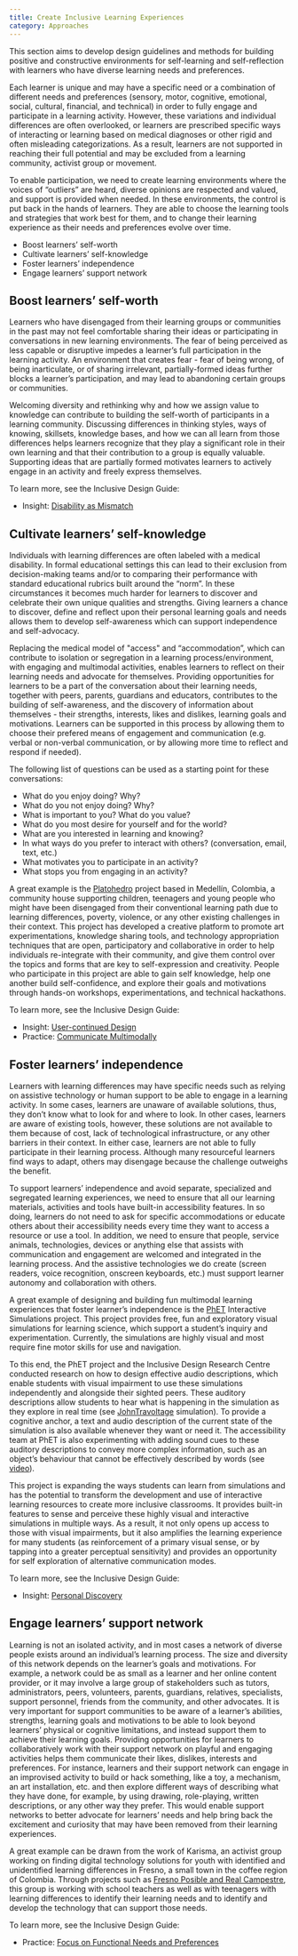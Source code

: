 ```yaml
---
title: Create Inclusive Learning Experiences
category: Approaches
---
```

This section aims to develop design guidelines and methods for building positive and constructive environments for self-learning and self-reflection with learners who have diverse learning needs and preferences.

Each learner is unique and may have a specific need or a combination of different needs and preferences (sensory, motor, cognitive, emotional, social, cultural, financial, and technical) in order to fully engage and participate in a learning activity. However, these variations and individual differences are often overlooked, or learners are prescribed specific ways of interacting or learning based on medical diagnoses or other rigid and often misleading categorizations. As a result, learners are not supported in reaching their full potential and may be excluded from a learning community, activist group or movement.

To enable participation, we need to create learning environments where the voices of “outliers” are heard, diverse opinions are respected and valued, and support is provided when needed. In these environments, the control is put back in the hands of learners. They are able to choose the learning tools and strategies that work best for them, and to change their learning experience as their needs and preferences evolve over time.

* Boost learners’ self-worth
* Cultivate learners’ self-knowledge
* Foster learners’ independence
* Engage learners’ support network

## Boost learners’ self-worth

Learners who have disengaged from their learning groups or communities in the past may not feel comfortable sharing their ideas or participating in conversations in new learning environments. The fear of being perceived as less capable or disruptive impedes a learner’s full participation in the learning activity. An environment that creates fear - fear of being wrong, of being inarticulate, or of sharing irrelevant, partially-formed ideas further blocks a learner’s participation, and may lead to abandoning certain groups or communities.

Welcoming diversity and rethinking why and how we assign value to knowledge can contribute to building the self-worth of participants in a learning community. Discussing differences in thinking styles, ways of knowing, skillsets, knowledge bases, and how we can all learn from those differences helps learners recognize that they play a significant role in their own learning and that their contribution to a group is equally valuable. Supporting ideas that are partially formed motivates learners to actively engage in an activity and freely express themselves.

To learn more, see the Inclusive Design Guide:

* Insight: [Disability as Mismatch](https://guide.inclusivedesign.ca/insights/DisabilityAsMismatch.html)

## Cultivate learners’ self-knowledge

Individuals with learning differences are often labeled with a medical disability. In formal educational settings this can lead to their exclusion from decision-making teams and/or to comparing their performance with standard educational rubrics built around the “norm”. In these circumstances it becomes much harder for learners to discover and celebrate their own unique qualities and strengths. Giving learners a chance to discover, define and reflect upon their personal learning goals and needs allows them to develop self-awareness which can support independence and self-advocacy.

Replacing the medical model of "access" and “accommodation”, which can contribute to isolation or segregation in a learning process/environment, with engaging and multimodal activities, enables learners to reflect on their learning needs and advocate for themselves. Providing opportunities for learners to be a part of the conversation about their learning needs, together with peers, parents, guardians and educators, contributes to the building of self-awareness, and the discovery of information about themselves - their strengths, interests, likes and dislikes, learning goals and motivations. Learners can be supported in this process by allowing them to choose their prefered means of engagement and communication (e.g. verbal or non-verbal communication, or by allowing more time to reflect and respond if needed).

The following list of questions can be used as a starting point for these conversations:

* What do you enjoy doing? Why?
* What do you not enjoy doing? Why?
* What is important to you? What do you value?
* What do you most desire for yourself and for the world?
* What are you interested in learning and knowing?
* In what ways do you prefer to interact with others? (conversation, email, text, etc.)
* What motivates you to participate in an activity?
* What stops you from engaging in an activity?

A great example is the [Platohedro](http://platohedro.org/platohedro/) project based in Medellín, Colombia, a community house supporting children, teenagers and young people who might have been disengaged from their conventional learning path due to learning differences, poverty, violence, or any other existing challenges in their context. This project has developed a creative platform to promote art experimentations, knowledge sharing tools, and technology appropriation techniques that are open, participatory and collaborative in order to help individuals re-integrate with their community, and give them control over the topics and forms that are key to self-expression and creativity. People who participate in this project are able to gain self knowledge, help one another build self-confidence, and explore their goals and motivations through hands-on workshops, experimentations, and technical hackathons.

To learn more, see the Inclusive Design Guide:

* Insight: [User-continued Design](https://guide.inclusivedesign.ca/insights/UserContinuedDesign.html)
* Practice: [Communicate Multimodally](https://guide.inclusivedesign.ca/practices/CommunicateMultimodally.html)

## Foster learners’ independence

Learners with learning differences may have specific needs such as relying on assistive technology or human support to be able to engage in a learning activity. In some cases, learners are unaware of available solutions, thus, they don’t know what to look for and where to look. In other cases, learners are aware of existing tools, however, these solutions are not available to them because of cost, lack of technological infrastructure, or any other barriers in their context. In either case, learners are not able to fully participate in their learning process. Although many resourceful learners find ways to adapt, others may disengage because the challenge outweighs the benefit.

To support learners’ independence and avoid separate, specialized and segregated learning experiences, we need to ensure that all our learning materials, activities and tools have built-in accessibility features. In so doing, learners do not need to ask for specific accommodations or educate others about their accessibility needs every time they want to access a resource or use a tool. In addition, we need to ensure that people, service animals, technologies, devices or anything else that assists with communication and engagement are welcomed and integrated in the learning process. And the assistive technologies we do create (screen readers, voice recognition, onscreen keyboards, etc.) must support learner autonomy and collaboration with others.

A great example of designing and building fun multimodal learning experiences that foster learner’s independence is the [PhET](https://phet.colorado.edu/) Interactive Simulations project. This project provides free, fun and exploratory visual simulations for learning science, which support a student’s inquiry and experimentation. Currently, the simulations are highly visual and most require fine motor skills for use and navigation.

To this end, the PhET project and the Inclusive Design Research Centre conducted research on how to design effective audio descriptions, which enable students with visual impairment to use these simulations independently and alongside their sighted peers. These auditory descriptions allow students to hear what is happening in the simulation as they explore in real time (see [JohnTravoltage](https://phet.colorado.edu/sims/html/john-travoltage/latest/john-travoltage_en.html) simulation). To provide a cognitive anchor, a text and audio description of the current state of the simulation is also available whenever they want or need it. The accessibility team at PhET is also experimenting with adding sound cues to these auditory descriptions to convey more complex information, such as an object’s behaviour that cannot be effectively described by words (see [video](https://vimeo.com/214871980)).

This project is expanding the ways students can learn from simulations and has the potential to transform the development and use of interactive learning resources to create more inclusive classrooms. It provides built-in features to sense and perceive these highly visual and interactive simulations in multiple ways. As a result, it not only opens up access to those with visual impairments, but it also amplifies the learning experience for many students (as reinforcement of a primary visual sense, or by tapping into a greater perceptual sensitivity) and provides an opportunity for self exploration of alternative communication modes.

To learn more, see the Inclusive Design Guide:

* Insight: [Personal Discovery](https://guide.inclusivedesign.ca/insights/PersonalDiscovery.html)

## Engage learners’ support network

Learning is not an isolated activity, and in most cases a network of diverse people exists around an individual’s learning process. The size and diversity of this network depends on the learner’s goals and motivations. For example, a network could be as small as a learner and her online content provider, or it may involve a large group of stakeholders such as tutors, administrators, peers, volunteers, parents, guardians, relatives, specialists, support personnel, friends from the community, and other advocates.
It is very important for support communities to be aware of a learner’s abilities, strengths, learning goals and motivations to be able to look beyond learners’ physical or cognitive limitations, and instead support them to achieve their learning goals.
Providing opportunities for learners to collaboratively work with their support network on playful and engaging activities helps them communicate their likes, dislikes, interests and preferences. For instance, learners and their support network can engage in an improvised activity to build or hack something, like a toy, a mechanism, an art installation, etc. and then explore different ways of describing what they have done, for example, by using drawing, role-playing, written descriptions, or any other way they prefer. This would enable support networks to better advocate for learners’ needs and help bring back the excitement and curiosity that may have been removed from their learning experiences.

A great example can be drawn from the work of Karisma, an activist group working on finding digital technology solutions for youth with identified and unidentified learning differences in Fresno, a small town in the coffee region of Colombia. Through projects such as [Fresno Posible and Real Campestre](http://fresnoposible.blogspot.ca/), this group is working with school teachers as well as with teenagers with learning differences to identify their learning needs and to identify and develop the technology that can support those needs.

To learn more, see the Inclusive Design Guide:

* Practice: [Focus on Functional Needs and Preferences](https://guide.inclusivedesign.ca/practices/FocusOnFunctionalNeedsAndPreferences.html)
